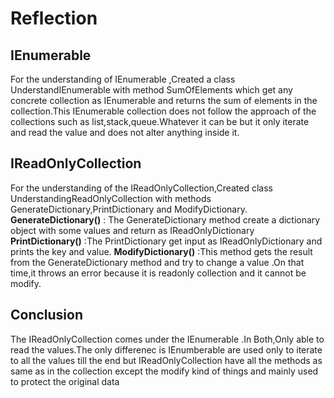 ﻿# Reflection

## IEnumerable 
   For the understanding of IEnumerable ,Created a class UnderstandIEnumerable with method SumOfElements which get any concrete collection as IEnumerable and returns the sum of elements in the collection.This IEnumerable collection does not follow the approach of the collections such as list,stack,queue.Whatever it can be but it only iterate and read the value and does not alter anything inside it.
## IReadOnlyCollection
  For the understanding of the IReadOnlyCollection,Created class UnderstandingReadOnlyCollection with methods GenerateDictionary,PrintDictionary and ModifyDictionary.<br>
  **GenerateDictionary()** : 
  The GenerateDictionary method create a dictionary object with some values and return as IReadOnlyDictionary
  **PrintDictionary()** :The PrintDictionary get input as IReadOnlyDictionary and prints the key and value.
 **ModifyDictionary()** :This method gets the result from the GenerateDictionary method and try to change a value .On that time,it throws an error because it is readonly collection and it cannot be modify.
## Conclusion
 The IReadOnlyCollection comes under the IEnumerable .In Both,Only able to read the values.The only differenec is IEnumberable are used only to iterate to all the values till the end but IReadOnlyCollection have all the methods as same as in the collection except the modify kind of things and mainly used to protect the original data